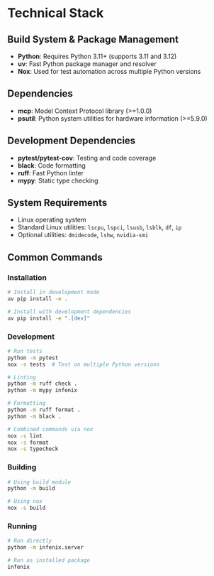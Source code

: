 # Technical Stack

## Build System & Package Management

- **Python**: Requires Python 3.11+ (supports 3.11 and 3.12)
- **uv**: Fast Python package manager and resolver
- **Nox**: Used for test automation across multiple Python versions

## Dependencies

- **mcp**: Model Context Protocol library (>=1.0.0)
- **psutil**: Python system utilities for hardware information (>=5.9.0)

## Development Dependencies

- **pytest/pytest-cov**: Testing and code coverage
- **black**: Code formatting
- **ruff**: Fast Python linter
- **mypy**: Static type checking

## System Requirements

- Linux operating system
- Standard Linux utilities: `lscpu`, `lspci`, `lsusb`, `lsblk`, `df`, `ip`
- Optional utilities: `dmidecode`, `lshw`, `nvidia-smi`

## Common Commands

### Installation

```bash
# Install in development mode
uv pip install -e .

# Install with development dependencies
uv pip install -e ".[dev]"
```

### Development

```bash
# Run tests
python -m pytest
nox -s tests  # Test on multiple Python versions

# Linting
python -m ruff check .
python -m mypy infenix

# Formatting
python -m ruff format .
python -m black .

# Combined commands via nox
nox -s lint
nox -s format
nox -s typecheck
```

### Building

```bash
# Using build module
python -m build

# Using nox
nox -s build
```

### Running

```bash
# Run directly
python -m infenix.server

# Run as installed package
infenix
```
